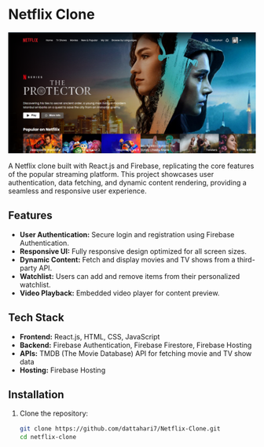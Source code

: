 # Netflix Clone
![](<netflix-clone feature.png>)

A Netflix clone built with React.js and Firebase, replicating the core features of the popular streaming platform. This project showcases user authentication, data fetching, and dynamic content rendering, providing a seamless and responsive user experience.

## Features

- **User Authentication:** Secure login and registration using Firebase Authentication.
- **Responsive UI:** Fully responsive design optimized for all screen sizes.
- **Dynamic Content:** Fetch and display movies and TV shows from a third-party API.
- **Watchlist:** Users can add and remove items from their personalized watchlist.
- **Video Playback:** Embedded video player for content preview.

## Tech Stack

- **Frontend:** React.js, HTML, CSS, JavaScript
- **Backend:** Firebase Authentication, Firebase Firestore, Firebase Hosting
- **APIs:** TMDB (The Movie Database) API for fetching movie and TV show data
- **Hosting:** Firebase Hosting

## Installation

1. Clone the repository:
   ```bash
   git clone https://github.com/dattahari7/Netflix-Clone.git
   cd netflix-clone
